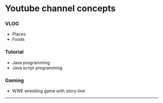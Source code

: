 Youtube channel concepts
=====================

### VLOG
- Places
- Foods

### Tutorial
- Java programming
- Java script programming

### Gaming
- WWE wrestling game with story-line


----------


<!--stackedit_data:
eyJoaXN0b3J5IjpbMjAwMzQxNTc0Nl19
-->